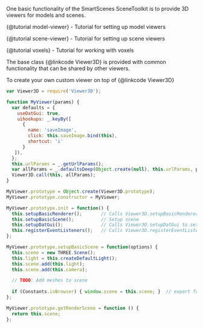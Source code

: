One basic functionality of the SmartScenes SceneToolkit is to provide 3D viewers for models and scenes.

{@tutorial model-viewer} - Tutorial for setting up model viewers

{@tutorial scene-viewer} - Tutorial for setting up scene viewers

{@tutorial voxels} - Tutorial for working with voxels

The base class {@linkcode Viewer3D} is provided with common functionality that can be shared by other viewers.

To create your own custom viewer on top of {@linkcode Viewer3D}
```javascript
var Viewer3D = require('Viewer3D');

function MyViewer(params) {
  var defaults = {
    useDatGui: true,
    uihookups: _.keyBy([
      {
        name: 'saveImage',
        click: this.saveImage.bind(this),
        shortcut: 'i'
      }
   ]),
  };
  this.urlParams = _.getUrlParams();
  var allParams = _.defaultsDeep(Object.create(null), this.urlParams, params, defaults);
  Viewer3D.call(this, allParams);
}

MyViewer.prototype = Object.create(Viewer3D.prototype);
MyViewer.prototype.constructor = MyViewer;

MyViewer.prototype.init = function() {
  this.setupBasicRenderer();       // Calls Viewer3D.setupBasicRenderer to setup renderer and camera controls 
  this.setupBasicScene();          // Setup scene
  this.setupDatGui();              // Calls Viewer3D.setupDatGui to setup dat.gui controls 
  this.registerEventListeners();   // Calls Viewer3D.registerEventListeners to register event listeners
};

MyViewer.prototype.setupBasicScene = function(options) {
  this.scene = new THREE.Scene();
  this.light = this.createDefaultLight();
  this.scene.add(this.light);
  this.scene.add(this.camera);

  // TODO: Add meshes to scene
  
  if (Constants.isBrowser) { window.scene = this.scene; }  // export for THREE.js inspector
};

MyViewer.prototype.getRenderScene = function () {
  return this.scene;
};

```

